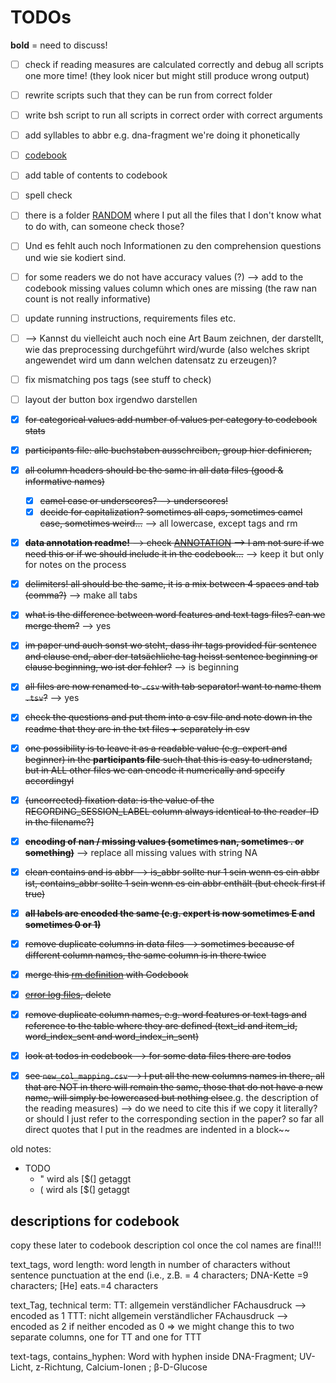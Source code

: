 # TODOs

**bold** = need to discuss!

- [ ] check if reading measures are calculated correctly and debug all scripts one more time! (they look nicer but might still produce wrong output)
- [ ] rewrite scripts such that they can be run from correct folder
- [ ] write bsh script to run all scripts in correct order with correct arguments
- [ ] add syllables to abbr e.g. dna-fragment we're doing it phonetically
- [ ] [codebook](./CODEBOOK.md)

- [ ] add table of contents to codebook
- [ ] spell check
- [ ] there is a folder [RANDOM](./RANDOM) where I put all the files that I don't know what to do with, can someone check those?
- [ ] Und es fehlt auch noch Informationen zu den comprehension questions und wie sie kodiert sind. 
- [ ] for some readers we do not have accuracy values (?) --> add to the codebook missing values column which ones are missing (the raw nan count is not really informative)
- [ ] update running instructions, requirements files etc.
- [ ] --> Kannst du vielleicht auch noch eine Art Baum zeichnen, der darstellt, wie das preprocessing durchgeführt wird/wurde (also welches skript angewendet wird um dann welchen datensatz zu erzeugen)?
- [ ] fix mismatching pos tags (see stuff to check)
- [ ] layout der button box irgendwo darstellen
- [x] ~~for categorical values add number of values per category to codebook stats~~
- [x] ~~participants file: alle buchstaben ausschreiben, group hier definieren,~~ 
- [x] ~~all column headers should be the same in all data files (good & informative names)~~
  - [X] ~~camel case or underscores? --> underscores!~~
  - [x] ~~decide for capitalization? sometimes all caps, sometimes camel case, sometimes weird...~~ --> all lowercase, except tags and rm
- [x] ~~**data annotation readme!** --> check [ANNOTATION](./stimuli/ANNOTATION.md) --> I am not sure if we need this or if we should include it in the codebook...~~ --> keep it but only for notes on the process
- [x] ~~delimiters! all should be the same, it is a mix between 4 spaces and tab (comma?)~~ --> make all tabs
- [x] ~~what is the difference between word features and text tags files? can we merge them?~~ --> yes
- [x] ~~im paper und auch sonst wo steht, dass ihr tags provided für sentence and clause end, aber der tatsächliche tag heisst sentence beginning or clause beginning, wo ist der fehler?~~ --> is beginning
- [x] ~~all files are now renamed to `.csv` with tab separator! want to name them `.tsv`?~~ --> yes
- [x] ~~check the questions and put them into a csv file and note down in the readme that they are in the txt files + separately in csv~~
- [x] ~~one possibility is to leave it as a readable value (e.g. expert and beginner) in the **participants file** such that this is easy to udnerstand, but in ALL other files we can encode it numerically and specify accordingyl~~
- [x] ~~(uncorrected) fixation data: is the value of the RECORDING_SESSION_LABEL column always identical to the reader-ID in the filename?]~~
- [x] ~~**encoding of nan / missing values (sometimes nan, sometimes . or something)**~~ --> replace all missing values with string NA
- [X] ~~clean contains and is abbr --> is_abbr sollte nur 1 sein wenn es ein abbr ist, contains_abbr sollte 1 sein wenn es ein abbr enthält (but check first if true)~~
- [x] ~~**all labels are encoded the same (e.g. expert is now sometimes E and sometimes 0 or 1)**~~
- [X] ~~remove duplicate columns in data files --> sometimes because of different column names, the same column is in there twice~~
- [x] ~~merge this [rm definition](reading-measures_definitions.md) with Codebook~~
- [x] ~~[error log files](preprocessing_scripts/rm_error_log.txt), delete~~
- [x] ~~remove duplicate column names, e.g. word features or text tags and reference to the table where they are defined (text_id and item_id, word_index_sent and word_index_in_sent)~~
- [x] ~~look at todos in codebook --> for some data files there are todos~~
- [x] ~~see `new_col_mapping.csv` --> I put all the new columns names in there, all that are NOT in there will remain the same, those that do not have a new name, will simply be lowercased but nothing else~~e.g. the description of the reading measures) --> do we need to cite this if we copy it literally? or should I just refer to the corresponding section in the paper? so far all direct quotes that I put in the readmes are indented in a block~~


old notes:
* TODO
    * " wird als [$(] getaggt 
    * ( wird als [$(] getaggt 

## descriptions for codebook
copy these later to codebook description col once the col names are final!!!

text_tags, word length: word length in number of characters without sentence punctuation at the end (i.e., z.B. = 4 characters; DNA-Kette =9 characters; [He] eats.=4 characters

text_Tag, technical term: 
    TT: allgemein verständlicher FAchausdruck --> encoded as 1
    TTT: nicht allgemein verständlicher FAchausdruck --> encoded as 2
    if neither encoded as 0
    => we might change this to two separate columns, one for TT and one for TTT

text-tags, contains_hyphen: Word with hyphen inside DNA-Fragment; UV-Licht, z-Richtung, Calcium-Ionen ; β-D-Glucose
